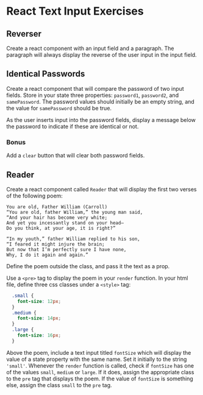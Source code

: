 # React Text Input Exercises

## Reverser

Create a react component with an input field and a paragraph. The paragraph will always display the reverse of the user input in the input field.

## Identical Passwords

Create a react component that will compare the password of two input fields. Store in your state three properties: `password1`, `password2`, and `samePassword`. The password values should initially be an empty string, and the value for `samePassword` should be true.

As the user inserts input into the password fields, display a message below the password to indicate if these are identical or not.

### Bonus

Add a `clear` button that will clear both password fields.

## Reader

Create a react component called `Reader` that will display the first two verses of the following poem:

```text
You are old, Father William (Carroll)
“You are old, father William,” the young man said,
“And your hair has become very white;
And yet you incessantly stand on your head–
Do you think, at your age, it is right?”

“In my youth,” father William replied to his son,
“I feared it might injure the brain;
But now that I’m perfectly sure I have none,
Why, I do it again and again.”
```

Define the poem outside the class, and pass it the text as a prop.

Use a `<pre>` tag to display the poem in your `render` function. In your html file, define three css classes under a `<style>` tag:

```css
  .small {
    font-size: 12px;
  }
  .medium {
    font-size: 14px;
  }
  .large {
    font-size: 16px;
  }
```

Above the poem, include a text input titled `fontSize` which will display the value of a state property with the same name. Set it initially to the string `'small'`. Whenever the `render` function is called, check if `fontSize` has one of the values `small`, `medium` or `large`. If it does, assign the appropriate class to the `pre` tag that displays the poem. If the value of `fontSize` is something else, assign the class `small` to the `pre` tag.